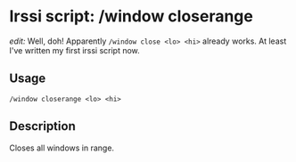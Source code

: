 # Irssi script: /window closerange

*edit:* Well, doh! Apparently `/window close <lo> <hi>` already works. At least I've written my first irssi script now.


## Usage

```
/window closerange <lo> <hi>
```

## Description

Closes all windows in range.
